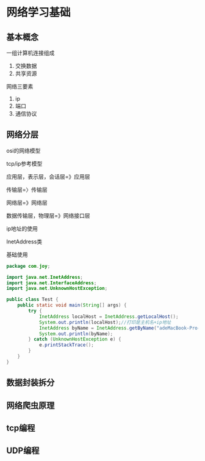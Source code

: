 # 网络学习基础

## 基本概念

一组计算机连接组成

1. 交换数据
2. 共享资源

网络三要素

1. ip
2. 端口
3. 通信协议

## 网络分层

osi的网络模型

tcp/ip参考模型

应用层，表示层，会话层=》应用层

传输层=〉传输层

网络层=》网络层

数据传输层，物理层=》网络接口层

ip地址的使用

InetAddress类

基础使用

```java
package com.joy;

import java.net.InetAddress;
import java.net.InterfaceAddress;
import java.net.UnknownHostException;

public class Test {
    public static void main(String[] args) {
        try {
            InetAddress localHost = InetAddress.getLocalHost();
            System.out.println(localHost);//打印是主机名+ip地址
            InetAddress byName = InetAddress.getByName("adeMacBook-Pro-2.local");//根据主机名，可以获得你的ip地址
            System.out.println(byName);
        } catch (UnknownHostException e) {
            e.printStackTrace();
        }
    }
}
```

## 数据封装拆分

## 网络爬虫原理

## tcp编程

## UDP编程
